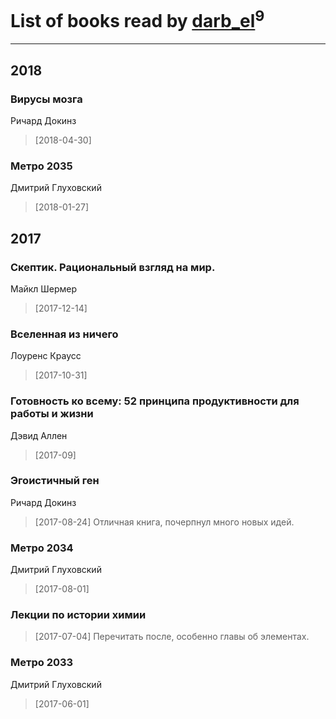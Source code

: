 # List of books read by [darb_el](http://vk.com/id184135339)<sup>9</sup>
---

## 2018

### Вирусы мозга
Ричард Докинз
> [2018-04-30] 


### Метро 2035
Дмитрий Глуховский
> [2018-01-27] 



## 2017

### Скептик. Рациональный взгляд на мир.
Майкл Шермер
> [2017-12-14] 


### Вселенная из ничего
Лоуренс Краусс
> [2017-10-31] 


### Готовность ко всему: 52 принципа продуктивности для работы и жизни
Дэвид Аллен
> [2017-09] 


### Эгоистичный ген
Ричард Докинз
> [2017-08-24] Отличная книга, почерпнул много новых идей.


### Метро 2034
Дмитрий Глуховский
> [2017-08-01] 


### Лекции по истории химии
> [2017-07-04] Перечитать после, особенно главы об элементах.


### Метро 2033
Дмитрий Глуховский
> [2017-06-01] 



